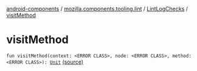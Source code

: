 [android-components](../../index.md) / [mozilla.components.tooling.lint](../index.md) / [LintLogChecks](index.md) / [visitMethod](./visit-method.md)

# visitMethod

`fun visitMethod(context: <ERROR CLASS>, node: <ERROR CLASS>, method: <ERROR CLASS>): `[`Unit`](https://kotlinlang.org/api/latest/jvm/stdlib/kotlin/-unit/index.html) [(source)](https://github.com/mozilla-mobile/android-components/blob/master/components/tooling/lint/src/main/java/mozilla/components/tooling/lint/LintLogChecks.kt#L30)